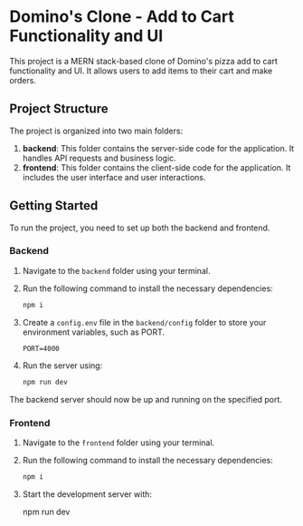 # Domino's Clone - Add to Cart Functionality and UI

This project is a MERN stack-based clone of Domino's pizza add to cart functionality and UI. It allows users to add items to their cart and make orders.

## Project Structure

The project is organized into two main folders:

1. **backend**: This folder contains the server-side code for the application. It handles API requests and business logic.
2. **frontend**: This folder contains the client-side code for the application. It includes the user interface and user interactions.

## Getting Started

To run the project, you need to set up both the backend and frontend.

### Backend

1. Navigate to the `backend` folder using your terminal.
2. Run the following command to install the necessary dependencies:

   ```bash
   npm i
   ```

3. Create a `config.env` file in the `backend/config` folder to store your environment variables, such as  PORT.

   ```
   PORT=4000
   ```

4. Run the server using:

   ```bash
   npm run dev
   ```

The backend server should now be up and running on the specified port.

### Frontend

1. Navigate to the `frontend` folder using your terminal.
2. Run the following command to install the necessary dependencies:

   ```bash
   npm i
   ```

3. Start the development server with:

   npm run dev


